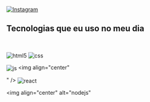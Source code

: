

[![Instagram](https://img.shields.io/badge/Instagram-E4405F?style-for-the-badge&logo=instagram&logoColor=white)](https://instagram.com/alysson.dnz?igshid=YTQwZjQ0NmI0OA==)

## Tecnologias que eu uso no meu dia

<div style="display: inline_block"><br/>

<img align="center" alt="html5" src="https://img.shields.io/badge/HTML5-E34F26?style-for-the-badge&logo-html5&logoColor=white" /> <img align="center" alt="css" src="https://img.shields.io/badge/CSS3-1572867style-for-the-badge&logo-css3&logoColor=white" />

<img align="center" alt="js" src="https://img.shields.io/badge/JavaScript-F7DF1E?style-for-the-badge&logo=javascript&logoColor=black" /> <img align="center" 

" /> <img align="center" alt="react" src="https://img.shields.io/badge/React-20232A?style-for-the-badge&logo-react&logoColor=61DAFB" />

<img align="center" alt="nodejs"

</div>

